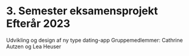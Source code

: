 # 3. Semester eksamensprojekt Efterår 2023
Udvikling og design af ny type dating-app
Gruppemedlemmer: Cathrine Autzen og Lea Heuser
